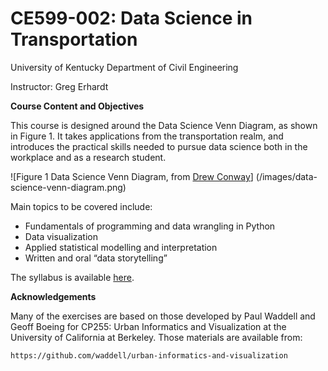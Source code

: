 # CE599-002: Data Science in Transportation 
 
University of Kentucky
Department of Civil Engineering

Instructor: Greg Erhardt

**Course Content and Objectives**

This course is designed around the Data Science Venn Diagram, as shown in Figure 1.  It takes applications from the transportation realm, and introduces the practical skills needed to pursue data science both in the workplace and as a research student.  

![Figure 1 Data Science Venn Diagram, from [Drew Conway](http://drewconway.com/zia/2013/3/26/the-data-science-venn-diagram)] (/images/data-science-venn-diagram.png)

Main topics to be covered include: 

- Fundamentals of programming and data wrangling in Python
- Data visualization
- Applied statistical modelling and interpretation 
- Written and oral “data storytelling”

The syllabus is available [here](http://github.com).

**Acknowledgements**

Many of the exercises are based on those developed by Paul Waddell and Geoff Boeing for CP255: Urban Informatics and Visualization at the University of California at Berkeley.  Those materials are available from: 

	https://github.com/waddell/urban-informatics-and-visualization
